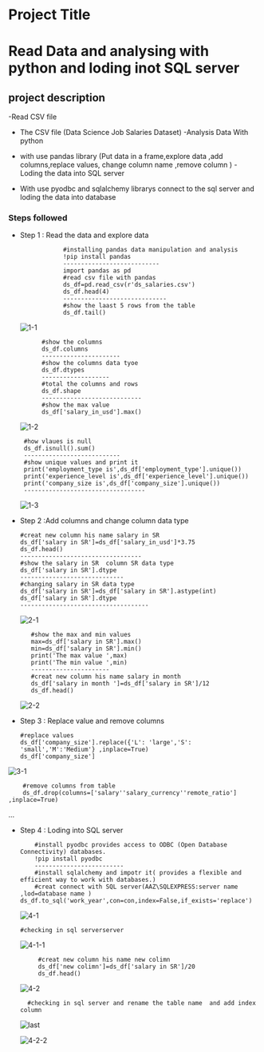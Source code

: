 # Project Title



# Read Data and analysing with python and loding inot SQL server  


## project description

 


-Read CSV file 
- The CSV file (Data Science Job Salaries Dataset)
 -Analysis Data With python 

- with use pandas library (Put data in a frame,explore data ,add columns,replace values, change column name ,remove column )
-Loding the data into SQL server 

- With use pyodbc and sqlalchemy librarys connect to the sql server and loding the data into database


 




 ### Steps followed 

 - Step 1 : Read the data and explore data

      
         
                   #installing pandas data manipulation and analysis
                   !pip install pandas 
                   ---------------------------
                   import pandas as pd
                   #read csv file with pandas 
                   ds_df=pd.read_csv(r'ds_salaries.csv')
                   ds_df.head(4)
                   -----------------------------
                   #show the laast 5 rows from the table 
                   ds_df.tail()








   ![1-1](https://github.com/HASSN1421/-Read-Data-and-analysing-with-python-and-loding-inot-SQL-server-/assets/162873878/7daff3f1-d7f4-4d2a-b02b-5f236fed42b6)


         
                  
             #show the columns 
             ds_df.columns
             ----------------------
             #show the columns data tyoe 
             ds_df.dtypes
             -------------------
             #total the columns and rows 
             ds_df.shape 
             ----------------------------
             #show the max value 
             ds_df['salary_in_usd'].max()


  
  
    ![1-2](https://github.com/HASSN1421/-Read-Data-and-analysing-with-python-and-loding-inot-SQL-server-/assets/162873878/5b65ade6-ec96-474e-b2a6-0ace048d145e)


          
                   
        #how vlaues is null 
        ds_df.isnull().sum()
        ---------------------------
        #show unique values and print it 
        print('employment_type is',ds_df['employment_type'].unique())
        print('experience_level is',ds_df['experience_level'].unique())
        print('company_size is',ds_df['company_size'].unique())
        ----------------------------------

     ![1-3](https://github.com/HASSN1421/-Read-Data-and-analysing-with-python-and-loding-inot-SQL-server-/assets/162873878/13a75993-8dd0-497e-9655-a8acad82da40)

 - Step 2 :Add columns and change column data type




       #creat new column his name salary in SR  
       ds_df['salary in SR']=ds_df['salary_in_usd']*3.75
       ds_df.head()
       ----------------------------------
       #show the salary in SR  column SR data type 
       ds_df['salary in SR'].dtype
       ----------------------------- 
       #changing salary in SR data type 
       ds_df['salary in SR']=ds_df['salary in SR'].astype(int)
       ds_df['salary in SR'].dtype
       ------------------------------------

   ![2-1](https://github.com/HASSN1421/-Read-Data-and-analysing-with-python-and-loding-inot-SQL-server-/assets/162873878/477ffda5-e208-4641-8af5-6eb1e92ed75e)





          #show the max and min values 
          max=ds_df['salary in SR'].max()
          min=ds_df['salary in SR'].min()
          print('The max value ',max)
          print('The min value ',min)
          ----------------------
          #creat new column his name salary in month
          ds_df['salary in month ']=ds_df['salary in SR']/12
          ds_df.head() 
   ![2-2](https://github.com/HASSN1421/-Read-Data-and-analysing-with-python-and-loding-inot-SQL-server-/assets/162873878/0b1a75e3-551d-40c9-9f28-efcaa54ff110)


   
 - Step 3 : Replace value and remove columns





       #replace values 
       ds_df['company_size'].replace({'L': 'large','S': 'small','M':'Medium'} ,inplace=True)
       ds_df['company_size']

 ![3-1](https://github.com/HASSN1421/-Read-Data-and-analysing-with-python-and-loding-inot-SQL-server-/assets/162873878/cfbeebac-7aa3-4caa-b23f-a17127dd1c04)



        #remove columns from table 
        ds_df.drop(columns=['salary''salary_currency''remote_ratio'] ,inplace=True)
…             
              
        

 

  



- Step 4 : Loding into SQL server 




          #install pyodbc provides access to ODBC (Open Database Connectivity) databases. 
          !pip install pyodbc
          -------------------------
          #install sqlalchemy and impotr it( provides a flexible and efficient way to work with databases.) 
          #creat connect with SQL server(AAZ\SQLEXPRESS:server name ,lod=database name )          ds_df.to_sql('work_year',con=con,index=False,if_exists='replace') 
   ![4-1](https://github.com/HASSN1421/-Read-Data-and-analysing-with-python-and-loding-inot-SQL-server-/assets/162873878/d21e2f87-a831-448c-91b5-0a7d61c53ac7)




      #checking in sql serverserver 

   ![4-1-1](https://github.com/HASSN1421/-Read-Data-and-analysing-with-python-and-loding-inot-SQL-server-/assets/162873878/2db66d02-e511-4530-8d47-59bb85ac9e97)




           #creat new column his name new colimn
           ds_df['new colimn']=ds_df['salary in SR']/20
           ds_df.head()


   ![4-2](https://github.com/HASSN1421/-Read-Data-and-analysing-with-python-and-loding-inot-SQL-server-/assets/162873878/3d1de72b-9284-4d7d-88c6-6e1f98c05ade)




        #checking in sql server and rename the table name  and add index column
   ![last](https://github.com/user-attachments/assets/577ebd7f-4d89-40c0-8cfa-2d46e3bfbe1b)




   ![4-2-2](https://github.com/HASSN1421/-Read-Data-and-analysing-with-python-and-loding-inot-SQL-server-/assets/162873878/da6143b5-f367-40ee-9ed4-adad71636522)






 


















